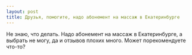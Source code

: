 ```yaml
---
layout: post 
title: Друзья, помогите, надо абонемент на массаж в Екатеринбурге 
--- 
```

Не знаю, что делать. Надо абонемент на массаж в Екатеринбурге, а выбрать не могу, да и отзывов плохих много. Может порекомендуете что-то?
